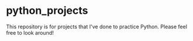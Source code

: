 # python_projects
This repository is for projects that I've done to practice Python.
Please feel free to look around!

